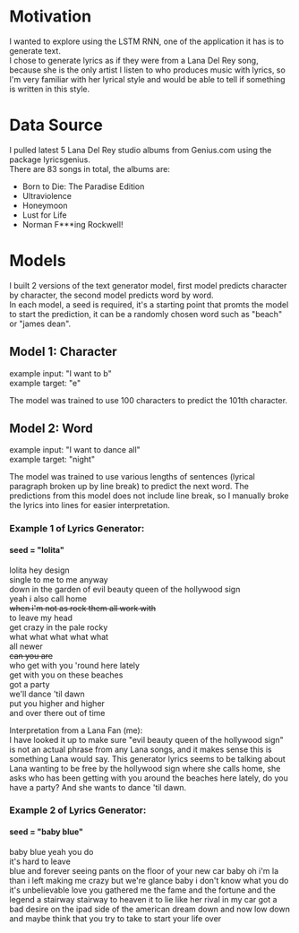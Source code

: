 # Motivation
I wanted to explore using the LSTM RNN, one of the application it has is to generate text.  
I chose to generate lyrics as if they were from a Lana Del Rey song, because she is the only artist I listen to who produces music with lyrics, so I'm very familiar with her lyrical style and would be able to tell if something is written in this style. 

# Data Source
I pulled latest 5 Lana Del Rey studio albums from Genius.com using the package lyricsgenius.  
There are 83 songs in total, the albums are: 
- Born to Die: The Paradise Edition
- Ultraviolence
- Honeymoon
- Lust for Life
- Norman F***ing Rockwell!

# Models
I built 2 versions of the text generator model, first model predicts character by character, the second model predicts word by word.  
In each model, a seed is required, it's a starting point that promts the model to start the prediction, it can be a randomly chosen word such as "beach" or 
"james dean".  

## Model 1: Character
example input: "I want to b"  
example target: "e"  

The model was trained to use 100 characters to predict the 101th character. 


## Model 2: Word
example input: "I want to dance all"  
example target: "night"

The model was trained to use various lengths of sentences (lyrical paragraph broken up by line break) to predict the next word.
The predictions from this model does not include line break, so I manually broke the lyrics into lines for easier interpretation.  
### Example 1 of Lyrics Generator:
#### seed = "lolita"  
lolita hey design  
single to me to me anyway  
down in the garden of evil beauty queen of the hollywood sign  
yeah i also call home  
~~when i'm not as rock them all work with~~  
to leave my head  
get crazy in the pale rocky  
what what what what what  
all newer  
~~can you are~~  
who get with you 'round here lately  
get with you on these beaches  
got a party  
we'll dance 'til dawn  
put you higher and higher  
and over there out of time  

Interpretation from a Lana Fan (me):  
I have looked it up to make sure "evil beauty queen of the hollywood sign" is not an actual phrase from any Lana songs, and it makes sense this is something Lana would say. This generator lyrics seems to be talking about Lana wanting to be free by the hollywood sign where she calls home, she asks who has been getting with you around the beaches here lately, do you have a party? And she wants to dance 'til dawn.

### Example 2 of Lyrics Generator:
#### seed = "baby blue"  

baby blue yeah you do  
it's hard to leave  
blue and forever 
seeing pants on the floor of your new car 
baby oh i'm la than i left 
making me crazy 
but we're glance 
baby i don't know what you do 
it's unbelievable 
love you 
gathered me the fame and the fortune and the legend 
a stairway stairway to heaven 
it to lie like her rival 
in my car got a bad desire 
on the ipad side of the american dream 
down and now low down 
and maybe think that you try to take to start your life over 

